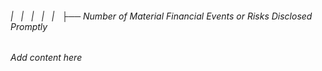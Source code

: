 ###### |   |   |   |   |   ├── Number of Material Financial Events or Risks Disclosed Promptly

*Add content here*